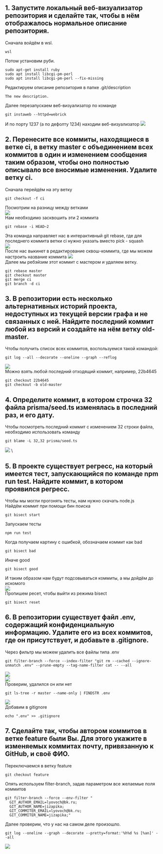 ## 1. Запустите локальный веб-визуализатор репозитория и сделайте так, чтобы в нём отображалось нормальное описание репозитория.
Сначала войдём в wsl.
```
wsl 
```
Потом установим руби.
```
sudo apt-get install ruby 
sudo apt install libcgi-pm-perl 
sudo apt install libcgi-pm-perl --fix-missing 
```
Редактируем описание репозитория в папке .git/description
```
The new description.
```
Далее перезапускаем веб-визуализатор по команде
```
git instaweb --httpd=webrick
```
И по порту 1237 (а по дефолту 1234) находим веб-визуализатор
![](1.bmp)
## 2. Перенесите все коммиты, находящиеся в ветке ci, в ветку master с объединением всех коммитов в один и изменением сообщения таким образом, чтобы оно полностью описывало все вносимые изменения. Удалите ветку ci.
Сначала перейдём на эту ветку
```
git checkout -f ci
```
Посмотрим на разницу между ветками \
![](2_1.bmp) \
Нам необходимо засквошить эти 2 коммита
```
git rebase -i HEAD~2
```
Эта команда направляет нас в интерактивный git rebase, где для последнего коммита ветки ci нужно указать вместо pick - squash \
![](2_2.bmp) \
После нас выкинет в редактирование сквош-коммита, где мы можем настроить название коммита
![](2_3.bmp) \
Далее мы ребэйзим этот коммит с мастером и удаляем ветку.
```
git rebase master 
git checkout master 
git merge ci 
git branch -d ci 
```
## 3. В репозитории есть несколько альтернативных историй проекта, недоступных из текущей версии графа и не связанных с ней. Найдите последний коммит любой из версий и создайте на нём ветку old-master.
Чтобы получить список всех коммитов, воспользуемся такой командой:
```
git log --all --decorate --oneline --graph --reflog 
```
![](3_1.bmp) \
Можно взять любой последний отходящий коммит, например, 22b4645 
```
git checkout 22b4645 
git checkout -b old-master 
```
## 4. Определите коммит, в котором строчка 32 файла prisma/seed.ts изменялась в последний раз, и его дату.
Чтобы посмотреть последний коммит с изменением 32 строки файла, необходимо использовать команду 
```
git blame -L 32,32 prisma/seed.ts 
```
![](4_1.bmp) \
## 5. В проекте существует регресс, на который имеется тест, запускающийся по команде npm run test. Найдите коммит, в котором проявился регресс.
Чтобы мы могли прогонять тесты, нам нужно скачать node.js \
Найдём коммит при помощи бин поиска
```
git bisect start 
```
Запускаем тесты 
```
npm run test 
```
Когда получаем картину с ошибкой, обозначаем коммит как bad 
```
git bisect bad 
```
Иначе good 
```
git bisect good 
```
И таким образом нам будут подсовываться коммиты, а мы дойдём до искомого \
![](5.bmp) \
Пропишем ресет, чтобы выйти из режима bisect 
```
git bisect reset 
```
## 6. В репозитории существует файл .env, содержащий конфиденциальную информацию. Удалите его из всех коммитов, где он присутствует, и добавьте в .gitignore.
Через фильтр мы можем удалить все файлы типа .env 
```
git filter-branch --force --index-filter "git rm --cached --ignore-unmatch .env" --prune-empty --tag-name-filter cat -- --all 
```
![](6_1.bmp) \
![](6_2.bmp) \
Проверим, удалился он или нет
```
git ls-tree -r master --name-only | FINDSTR .env 
```
![](6_3.bmp) \
Добавим в gitignore 
```
echo ".env" >> .gitignore 
```
## 7. Сделайте так, чтобы автором коммитов в ветке feature были Вы. Для этого укажите в изменяемых коммитах почту, привязанную к GitHub, и своё ФИО.
Переключаемся в ветку feature 
```
git checkout feature 
```
Опять используем filter-branch, задав параметром все желаемые поля коммитов 
```
git filter-branch --force --env-filter "
  GIT_AUTHOR_EMAIL=lyovoch@bk.ru;
  GIT_AUTHOR_NAME=jizapika;
  GIT_COMMITER_EMAIL=lyovoch@bk.ru;
  GIT_COMMITER_NAME=jizapika;" 
```
Далее проверим, что у нас на самом деле произошло.
```
git log --oneline --graph --decorate --pretty=format:'%h%d %s [%an]' --all 
```
![](7_1.bmp)

